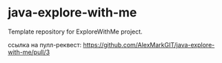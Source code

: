 # java-explore-with-me
Template repository for ExploreWithMe project.

ссылка на пулл-реквест:
https://github.com/AlexMarkGIT/java-explore-with-me/pull/3
